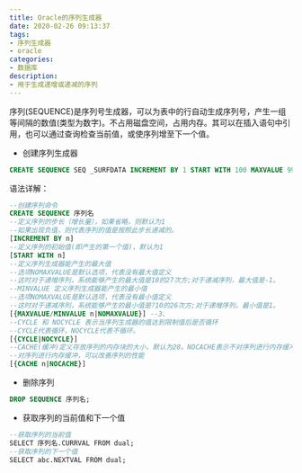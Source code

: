```yaml
---
title: Oracle的序列生成器
date: 2020-02-26 09:13:37
tags:
- 序列生成器
- oracle
categories:
- 数据库
description:
- 用于生成递增或递减的序列
---
```


<!--more-->
序列(SEQUENCE)是序列号生成器，可以为表中的行自动生成序列号，产生一组等间隔的数值(类型为数字)。不占用磁盘空间，占用内存。其可以在插入语句中引用，也可以通过查询检查当前值，或使序列增至下一个值。
* 创建序列生成器

```sql
CREATE SEQUENCE SEQ _SURFDATA INCREMENT BY 1 START WITH 100 MAXVALUE 9999999999 NOCYCLE NOCACHE;
```

语法详解：
```sql
--创建序列命令
CREATE SEQUENCE 序列名
--定义序列的步长（增长量），如果省略，则默认为1
--如果出现负值，则代表序列的值是按照此步长递减的。
[INCREMENT BY n]
--定义序列的初始值(即产生的第一个值)，默认为1
[START WITH n]
--定义序列生成器能产生的最大值
--选项NOMAXVALUE是默认选项，代表没有最大值定义
--这时对于递增序列，系统能够产生的最大值是10的27次方;对于递减序列，最大值是-1。
--MINVALUE 定义序列生成器能产生的最小值
--选项NOMAXVALUE是默认选项，代表没有最小值定义
--这时对于递减序列，系统能够产生的最小值是?10的26次方;对于递增序列，最小值是1。
[{MAXVALUE/MINVALUE n|NOMAXVALUE}] --3、
--CYCLE 和 NOCYCLE 表示当序列生成器的值达到限制值后是否循环
--CYCLE代表循环，NOCYCLE代表不循环。
[{CYCLE|NOCYCLE}]
--CACHE(缓冲)定义存放序列的内存块的大小，默认为20。NOCACHE表示不对序列进行内存缓冲。
--对序列进行内存缓冲，可以改善序列的性能
[{CACHE n|NOCACHE}]
```

* 删除序列
```sql
DROP SEQUENCE 序列名;
```

* 获取序列的当前值和下一个值
```sql
--获取序列的当前值
SELECT 序列名.CURRVAL FROM dual;
--获取序列的下一个值
SELECT abc.NEXTVAL FROM dual;
```

